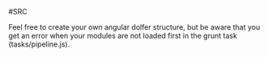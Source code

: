 #SRC

Feel free to create your own angular  dolfer structure, but be aware that you get an error when your modules are not loaded first in the grunt task (tasks/pipeline.js).
